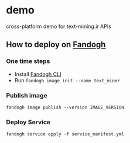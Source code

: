 # demo
cross-platform demo for text-mining.ir APIs


## How to deploy on [Fandogh](https://fandogh.cloud)

### One time steps

- Install [Fandogh CLI](https://docs.fandogh.cloud/docs/getting-started.html)
- Run `fandogh image init --name text_miner`

### Publish image

```fandogh image publish --version IMAGE_VERSION```

### Deploy Service
```fandogh service apply -f service_manifest.yml```
